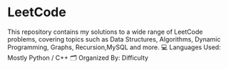 # LeetCode
This repository contains my  solutions to a wide range of LeetCode problems, covering topics such as Data Structures, Algorithms, Dynamic Programming, Graphs, Recursion,MySQL and more.    💻 Languages Used: Mostly Python / C++  🗂 Organized By: Difficulty
